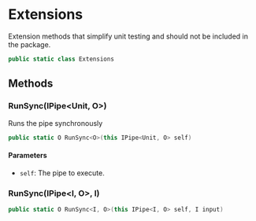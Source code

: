 # Extensions
Extension methods that simplify unit testing and should not be included in the package.

```cs
public static class Extensions
```

## Methods
### RunSync(IPipe<Unit, O>)
Runs the pipe synchronously

```cs
public static O RunSync<O>(this IPipe<Unit, O> self)
```

#### Parameters
- `self`: The pipe to execute.
### RunSync(IPipe<I, O>, I)
```cs
public static O RunSync<I, O>(this IPipe<I, O> self, I input)
```

